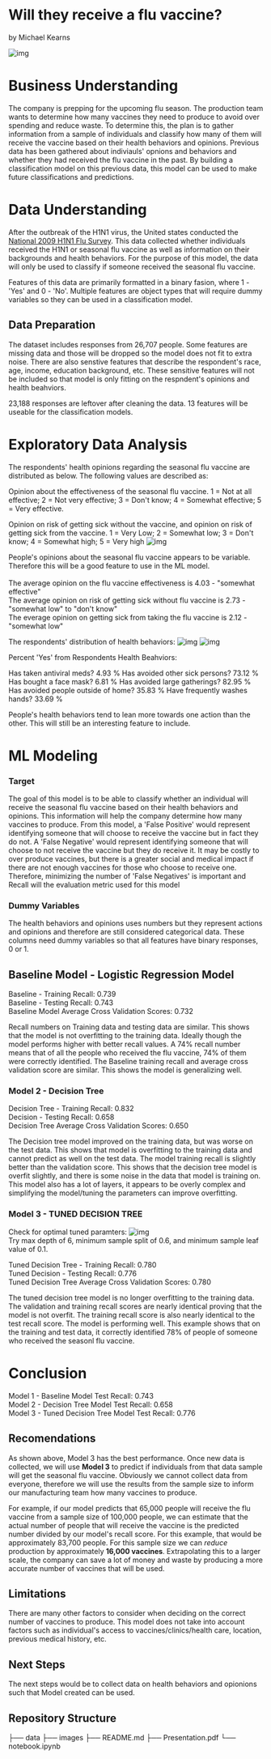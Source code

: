# Will they receive a flu vaccine?
by Michael Kearns

![img](./images/vaccine_image.png)

# Business Understanding
The company is prepping for the upcoming flu season. The production team wants to determine how many vaccines they need to produce to avoid over spending and reduce waste. To determine this, the plan is to gather information from a sample of individuals and classify how many of them will receive the vaccine based on their health behaviors and opinions. Previous data has been gathered about indiviauls' opnions and behaviors and whether they had received the flu vaccine in the past. By building a classification model on this previous data, this model can be used to make future classifications and predictions.

# Data Understanding
After the outbreak of the H1N1 virus, the United states conducted the [National 2009 H1N1 Flu Survey](https://www.drivendata.org/competitions/66/flu-shot-learning/). This data collected whether individuals received the H1N1 or seasonal flu vaccine as well as information on their backgrounds and health behaviors. For the purpose of this model, the data will only be used to classify if someone received the seasonal flu vaccine. 

Features of this data are primarily formatted in a binary fasion, where 1 - 'Yes' and 0 - 'No'. Multiple features are object types that will require dummy variables so they can be used in a classification model.

## Data Preparation
The dataset includes responses from 26,707 people. Some features are missing data and those will be dropped so the model does not fit to extra noise. There are also senstive features that describe the respondent's race, age, income, education background, etc. These sensitive features will not be included so that model is only fitting on the respndent's opinions and health beahviors. 

23,188 responses are leftover after cleaning the data. 13 features will be useable for the classification models. 

# Exploratory Data Analysis

The respondents' health opinions regarding the seasonal flu vaccine are distributed as below. The following values are described as:

Opinion about the effectiveness of the seasonal flu vaccine.
1 = Not at all effective; 2 = Not very effective; 3 = Don't know; 4 = Somewhat effective; 5 = Very effective.

Opinion on risk of getting sick without the vaccine, and opinion on risk of getting sick from the vaccine.
1 = Very Low; 2 = Somewhat low; 3 = Don't know; 4 = Somewhat high; 5 = Very high
![img](./images/health_opinions.png)

People's opinions about the seasonal flu vaccine appears to be variable. Therefore this will be a good feature to use in the ML model.
<br>
<br>
The average opinion on the flu vaccine effectiveness is 4.03 - "somewhat effective"
<br>
The average opinion on risk of getting sick without flu vaccine is 2.73 - "somewhat low" to "don't know"
<br>
The everage opinion on getting sick from taking the flu vaccine is 2.12 - "somewhat low"

The respondents' distribution of health behaviors:
![img](./images/health_behaviors_1.png)
![img](./images/health_behaviors_2.png)

Percent 'Yes' from Respondents Health Beahviors: 

Has taken antiviral meds? 4.93 %
Has avoided other sick persons? 73.12 %
Has bought a face mask? 6.81 %
Has avoided large gatherings? 82.95 %
Has avoided people outside of home? 35.83 %
Have frequently washes hands? 33.69 %

People's health behaviors tend to lean more towards one action than the other. This will still be an interesting feature to include.

# ML Modeling

### Target

The goal of this model is to be able to classify whether an individual will receive the seasonal flu vaccine based on their health behaviors and opinions. This information will help the company determine how many vaccines to produce. From this model, a 'False Positive' would represent identifying someone that will choose to receive the vaccine but in fact they do not. A 'False Negative' would represent identifying someone that will choose to not receive the vaccine but they do receive it. It may be costly to over produce vaccines, but there is a greater social and medical impact if there are not enough vaccines for those who choose to receive one. Therefore, minimizing the number of 'False Negatives' is important and Recall will the evaluation metric used for this model

### Dummy Variables 

The health behaviors and opinions uses numbers but they represent actions and opinions and therefore are still considered categorical data. These columns need dummy variables so that all features have binary responses, 0 or 1. 

## Baseline Model - Logistic Regression Model
Baseline - Training Recall:  0.739
<br>
Baseline - Testing Recall:  0.743
<br>
Baseline Model Average Cross Validation Scores: 0.732

Recall numbers on Training data and testing data are similar. This shows that the model is not overfitting to the training data. Ideally though the model performs higher with better recall values. A 74% recall number means that of all the people who received the flu vaccine, 74% of them were correctly identified. The Baseline training recall and average cross validation score are similar. This shows the model is generalizing well. 

### Model 2 - Decision Tree
Decision Tree - Training Recall:  0.832
<br>
Decision - Testing Recall:  0.658
<br>
Decision Tree Average Cross Validation Scores: 0.650

The Decision tree model improved on the training data, but was worse on the test data. This shows that model is overfitting to the training data and cannot predict as well on the test data. The model training recall is slightly better than the validation score. This shows that the decision tree model is overfit slightly, and there is some noise in the data that model is training on. This model also has a lot of layers, it appears to be overly complex and simplifying the model/tuning the parameters can improve overfitting.

### Model 3 - TUNED DECISION TREE

Check for optimal tuned paramters:
![img](./images/decision_tree_parameters.png)
<br>
Try max depth of 6, minimum sample split of 0.6, and minimum sample leaf value of 0.1.


Tuned Decision Tree - Training Recall:  0.780
<br>
Tuned Decision - Testing Recall:  0.776
<br>
Tuned Decision Tree Average Cross Validation Scores: 0.780

The tuned decision tree model is no longer overfitting to the training data. The validation and training recall scores are nearly identical proving that the model is not overfit. The training recall score is also nearly identical to the test recall score. The model is performing well. This example shows that on the training and test data, it correctly identified 78% of people of someone who received the seasonl flu vaccine.

# Conclusion

Model 1 - Baseline Model Test Recall: 0.743
<br>
Model 2 - Decision Tree Model Test Recall: 0.658
<br>
Model 3 - Tuned Decision Tree Model Test Recall: 0.776

## Recomendations

As shown above, Model 3 has the best performance. Once new data is collected, we will use **Model 3** to predict if individuals from that data sample will get the seasonal flu vaccine. Obviously we cannot collect data from everyone, therefore we will use the results from the sample size to inform our manufacturing team how many vaccines to produce. 

For example, if our model predicts that 65,000 people will receive the flu vaccine from a sample size of 100,000 people, we can estimate that the actual number of people that will receive the vaccine is the predicted number divided by our model's recall score. For this example, that would be approximately 83,700 people. For this sample size we can *reduce* production by approximately **16,000 vaccines**. Extrapolating this to a larger scale, the company can save a lot of money and waste by producing a more accurate number of vaccines that will be used. 


## Limitations
There are many other factors to consider when deciding on the correct number of vaccines to produce. This model does not take into account factors such as individual's access to vaccines/clinics/health care, location, previous medical history, etc. 

## Next Steps
The next steps would be to collect data on health behaviors and opionions such that Model created can be used. 

## Repository Structure
├── data
├── images
├── README.md
├── Presentation.pdf
└── notebook.ipynb